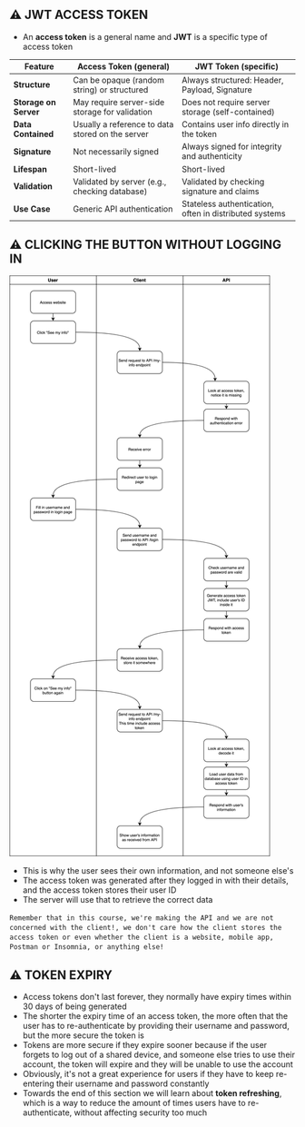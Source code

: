 ## ⚠️ JWT ACCESS TOKEN
- An **access token** is a general name and **JWT** is a specific type of access token

| Feature                      | Access Token (general)                           | JWT Token (specific)                             |
|------------------------------|--------------------------------------------------|--------------------------------------------------|
| **Structure**                | Can be opaque (random string) or structured      | Always structured: Header, Payload, Signature    |
| **Storage on Server**        | May require server-side storage for validation   | Does not require server storage (self-contained) |
| **Data Contained**           | Usually a reference to data stored on the server | Contains user info directly in the token         |
| **Signature**                | Not necessarily signed                           | Always signed for integrity and authenticity     |
| **Lifespan**                 | Short-lived                                      | Short-lived                                      |
| **Validation**               | Validated by server (e.g., checking database)    | Validated by checking signature and claims       |
| **Use Case**                 | Generic API authentication                       | Stateless authentication, often in distributed systems |


## ⚠️ CLICKING THE BUTTON WITHOUT LOGGING IN
![INTERACTION Image](INTERACTION.jpg)

- This is why the user sees their own information, and not someone else's
- The access token was generated after they logged in with their details, and the access token stores their user ID
- The server will use that to retrieve the correct data

`Remember that in this course, we're making the API and we are not concerned with the client!, we don't care how the client stores the access token or even whether the client is a website, mobile app, Postman or Insomnia, or anything else!`


## ⚠️ TOKEN EXPIRY
- Access tokens don't last forever, they normally have expiry times within 30 days of being generated
- The shorter the expiry time of an access token, the more often that the user has to re-authenticate by providing their username and password, but the more secure the token is
- Tokens are more secure if they expire sooner because if the user forgets to log out of a shared device, and someone else tries to use their account, the token will expire and they will be unable to use the account
- Obviously, it's not a great experience for users if they have to keep re-entering their username and password constantly 
- Towards the end of this section we will learn about **token refreshing**, which is a way to reduce the amount of times users have to re-authenticate, without affecting security too much

